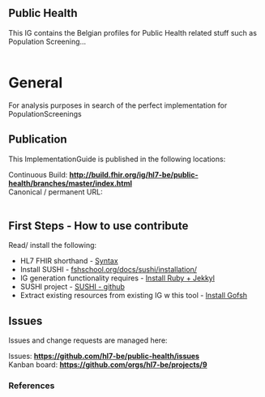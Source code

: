 
Public Health
---
This IG contains the Belgian profiles for Public Health related stuff such as Population Screening...
<br> </br>
###
# General
For analysis purposes in search of the perfect implementation for PopulationScreenings

## Publication
This ImplementationGuide is published in the following locations:

Continuous Build: __http://build.fhir.org/ig/hl7-be/public-health/branches/master/index.html__  
Canonical / permanent URL: 
<br> </br>

## First Steps - How to use contribute
Read/ install the following:

- HL7 FHIR shorthand - [Syntax](https://hl7.org/fhir/uv/shorthand/2020May/reference.html)
- Install SUSHI - [fshschool.org/docs/sushi/installation/](https://fshschool.org/docs/sushi/installation/)
- IG generation functionality requires - [Install Ruby + Jekkyl](https://jekyllrb.com/docs/installation/#guides)
- SUSHI project - [SUSHI - github](https://github.com/FHIR/sushi)
- Extract existing resources from existing IG w this tool  - [Install Gofsh](https://fshschool.org/docs/tutorials/gofsh/)

## Issues
Issues and change requests are managed here:  

Issues:  __https://github.com/hl7-be/public-health/issues__  
Kanban board:  __https://github.com/orgs/hl7-be/projects/9__  

### References
